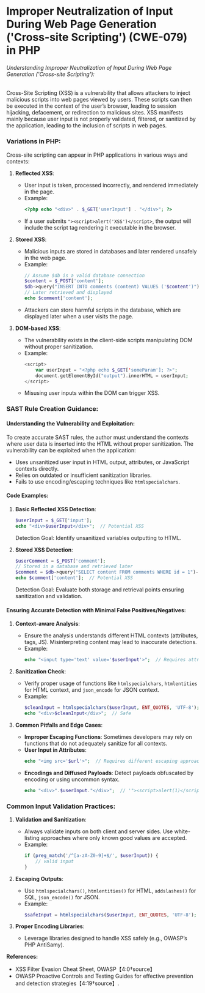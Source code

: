 # Improper Neutralization of Input During Web Page Generation ('Cross-site Scripting') (CWE-079) in PHP

###### Understanding Improper Neutralization of Input During Web Page Generation ('Cross-site Scripting'):

Cross-Site Scripting (XSS) is a vulnerability that allows attackers to inject malicious scripts into web pages viewed by users. These scripts can then be executed in the context of the user’s browser, leading to session hijacking, defacement, or redirection to malicious sites. XSS manifests mainly because user input is not properly validated, filtered, or sanitized by the application, leading to the inclusion of scripts in web pages.

### Variations in PHP:

Cross-site scripting can appear in PHP applications in various ways and contexts:

1. **Reflected XSS**:
   - User input is taken, processed incorrectly, and rendered immediately in the page.
   - Example:
     ```php
     <?php echo "<div>" . $_GET['userInput'] . "</div>"; ?>
     ```
   - If a user submits `"><script>alert('XSS')</script>`, the output will include the script tag rendering it executable in the browser.

2. **Stored XSS**:
   - Malicious inputs are stored in databases and later rendered unsafely in the web page.
   - Example:
     ```php
     // Assume $db is a valid database connection
     $content = $_POST['content'];
     $db->query("INSERT INTO comments (content) VALUES ('$content')");
     // Later retrieved and displayed
     echo $comment['content'];
     ```
   - Attackers can store harmful scripts in the database, which are displayed later when a user visits the page.

3. **DOM-based XSS**:
   - The vulnerability exists in the client-side scripts manipulating DOM without proper sanitization.
   - Example:
     ```php
     <script>
         var userInput = "<?php echo $_GET['someParam']; ?>";
         document.getElementById("output").innerHTML = userInput;
     </script>
     ```
   - Misusing user inputs within the DOM can trigger XSS.

### SAST Rule Creation Guidance:

#### Understanding the Vulnerability and Exploitation:
To create accurate SAST rules, the author must understand the contexts where user data is inserted into the HTML without proper sanitization. The vulnerability can be exploited when the application:

- Uses unsanitized user input in HTML output, attributes, or JavaScript contexts directly.
- Relies on outdated or insufficient sanitization libraries.
- Fails to use encoding/escaping techniques like `htmlspecialchars`.

#### Code Examples:
1. **Basic Reflected XSS Detection**:
   ```php
   $userInput = $_GET['input'];
   echo "<div>$userInput</div>";  // Potential XSS
   ```
   Detection Goal: Identify unsanitized variables outputting to HTML.

2. **Stored XSS Detection**:
   ```php
   $userComment = $_POST['comment'];
   // Stored in a database and retrieved later
   $comment = $db->query("SELECT content FROM comments WHERE id = 1")->fetch();
   echo $comment['content'];  // Potential XSS 
   ```
   Detection Goal: Evaluate both storage and retrieval points ensuring sanitization and validation.

#### Ensuring Accurate Detection with Minimal False Positives/Negatives:
1. **Context-aware Analysis**:
   - Ensure the analysis understands different HTML contexts (attributes, tags, JS). Misinterpreting content may lead to inaccurate detections.
   - Example:
     ```php
     echo "<input type='text' value='$userInput'>";  // Requires attribute context analysis
     ```

2. **Sanitization Check**:
   - Verify proper usage of functions like `htmlspecialchars`, `htmlentities` for HTML context, and `json_encode` for JSON context.
   - Example:
     ```php
     $cleanInput = htmlspecialchars($userInput, ENT_QUOTES, 'UTF-8');
     echo "<div>$cleanInput</div>";  // Safe
     ```

3. **Common Pitfalls and Edge Cases**:
   - **Improper Escaping Functions**: Sometimes developers may rely on functions that do not adequately sanitize for all contexts.
   - **User Input in Attributes**:
     ```php
     echo "<img src='$url'>";  // Requires different escaping approach
     ```
   - **Encodings and Diffused Payloads**: Detect payloads obfuscated by encoding or using uncommon syntax.
     ```php
     echo "<div>".$userInput."</div>";  // '"><script>alert(1)</script>' in user input can bypass simple regex
     ```

### Common Input Validation Practices:
1. **Validation and Sanitization**:
   - Always validate inputs on both client and server sides. Use white-listing approaches where only known good values are accepted.
   - Example:
     ```php
     if (preg_match('/^[a-zA-Z0-9]+$/', $userInput)) {
         // valid input
     }
     ```

2. **Escaping Outputs**:
   - Use `htmlspecialchars()`, `htmlentities()` for HTML, `addslashes()` for SQL, `json_encode()` for JSON.
   - Example:
     ```php
     $safeInput = htmlspecialchars($userInput, ENT_QUOTES, 'UTF-8');
     ```

3. **Proper Encoding Libraries**:
   - Leverage libraries designed to handle XSS safely (e.g., OWASP’s PHP AntiSamy).

**References:**
- XSS Filter Evasion Cheat Sheet, OWASP【4:0†source】
- OWASP Proactive Controls and Testing Guides for effective prevention and detection strategies【4:19†source】.